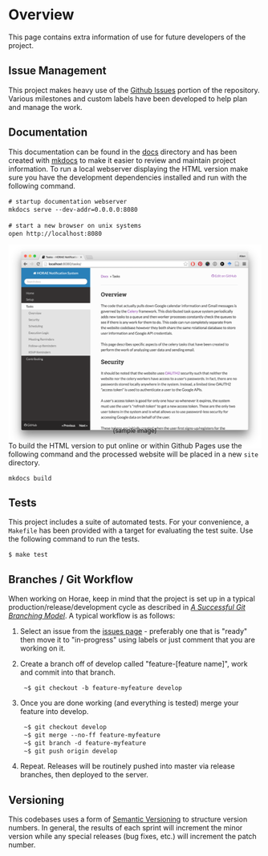 # Overview

This page contains extra information of use for future developers of the project.

## Issue Management

This project makes heavy use of the [Github Issues](https://github.com/looselycoupled/anemoi/issues) portion of the repository.  Various milestones and custom labels have been developed to help plan and manage the work.

## Documentation

This documentation can be found in the [docs](https://github.com/looselycoupled/anemoi/tree/master/docs) directory and has been created with [mkdocs](http://www.mkdocs.org/) to make it easier to review and maintain project information.  To run a local webserver displaying the HTML version make sure you have the development dependencies installed and run with the following command.

    # startup documentation webserver
    mkdocs serve --dev-addr=0.0.0.0:8080

    # start a new browser on unix systems
    open http://localhost:8080

![documentation website](images/docs-screenshot.png)
<div style="margin-top: -60px; text-align:center; font-size: 9pt">(sample image)</div>

To build the HTML version to put online or within Github Pages use the following command and the processed website will be placed in a new `site` directory.

    mkdocs build

## Tests

This project includes a suite of automated tests.  For your convenience, a `Makefile` has been provided with a target for evaluating the test suite.  Use the following command to run the tests.

    $ make test


## Branches / Git Workflow

When working on Horae, keep in mind that the project is set up in a typical production/release/development cycle as described in _[A Successful Git Branching Model](http://nvie.com/posts/a-successful-git-branching-model/)_. A typical workflow is as follows:

1. Select an issue from the [issues page](https://github.com/looselycoupled/anemoi/issues) - preferably one that is "ready" then move it to "in-progress" using labels or just comment that you are working on it.

2. Create a branch off of develop called "feature-[feature name]", work and commit into that branch.

        ~$ git checkout -b feature-myfeature develop

3. Once you are done working (and everything is tested) merge your feature into develop.

        ~$ git checkout develop
        ~$ git merge --no-ff feature-myfeature
        ~$ git branch -d feature-myfeature
        ~$ git push origin develop

4. Repeat. Releases will be routinely pushed into master via release branches, then deployed to the server.

## Versioning

This codebases uses a form of [Semantic Versioning](http://semver.org/) to structure version numbers.  In general, the results of each sprint will increment the minor version while any special releases (bug fixes, etc.) will increment the patch number.
